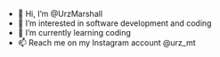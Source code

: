 - 👋 Hi, I’m @UrzMarshall
- 👀 I’m interested in software development and coding
- 🌱 I’m currently learning coding
- 📫 Reach me on my Instagram account @urz_mt

<!---
UrzMarshall/UrzMarshall is a ✨ special ✨ repository because its `README.md` (this file) appears on your GitHub profile.
You can click the Preview link to take a look at your changes.
--->

